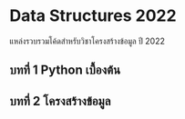 # Data Structures 2022
แหล่งรวบรวมโค้ดสำหรับวิชาโครงสร้างข้อมูล ปี 2022

## บทที่ 1 Python เบื้องต้น

##   บทที่ 2 โครงสร้างข้อมูล
